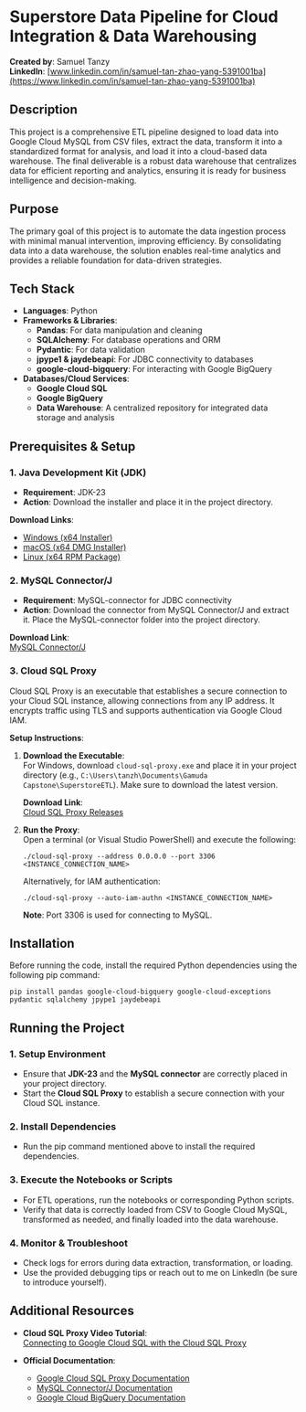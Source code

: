# Superstore Data Pipeline for Cloud Integration & Data Warehousing

**Created by**: Samuel Tanzy  
**LinkedIn**: [www.linkedin.com/in/samuel-tan-zhao-yang-5391001ba](https://www.linkedin.com/in/samuel-tan-zhao-yang-5391001ba)

## Description

This project is a comprehensive ETL pipeline designed to load data into Google Cloud MySQL from CSV files, extract the data, transform it into a standardized format for analysis, and load it into a cloud-based data warehouse. The final deliverable is a robust data warehouse that centralizes data for efficient reporting and analytics, ensuring it is ready for business intelligence and decision-making.

## Purpose

The primary goal of this project is to automate the data ingestion process with minimal manual intervention, improving efficiency. By consolidating data into a data warehouse, the solution enables real-time analytics and provides a reliable foundation for data-driven strategies.

## Tech Stack

- **Languages**: Python
- **Frameworks & Libraries**:
  - **Pandas**: For data manipulation and cleaning
  - **SQLAlchemy**: For database operations and ORM
  - **Pydantic**: For data validation
  - **jpype1 & jaydebeapi**: For JDBC connectivity to databases
  - **google-cloud-bigquery**: For interacting with Google BigQuery
- **Databases/Cloud Services**:
  - **Google Cloud SQL**
  - **Google BigQuery**
  - **Data Warehouse**: A centralized repository for integrated data storage and analysis

## Prerequisites & Setup

### 1. Java Development Kit (JDK)

- **Requirement**: JDK-23
- **Action**: Download the installer and place it in the project directory.

**Download Links**:
- [Windows (x64 Installer)](https://download.oracle.com/java/23/latest/jdk-23_windows-x64_bin.exe)
- [macOS (x64 DMG Installer)](https://download.oracle.com/java/23/latest/jdk-23_macos-x64_bin.dmg)
- [Linux (x64 RPM Package)](https://download.oracle.com/java/23/latest/jdk-23_linux-x64_bin.rpm)

### 2. MySQL Connector/J

- **Requirement**: MySQL-connector for JDBC connectivity
- **Action**: Download the connector from MySQL Connector/J and extract it. Place the MySQL-connector folder into the project directory.

**Download Link**:  
[MySQL Connector/J](https://dev.mysql.com/downloads/connector/j?utm_source=chatgpt.com)

### 3. Cloud SQL Proxy

Cloud SQL Proxy is an executable that establishes a secure connection to your Cloud SQL instance, allowing connections from any IP address. It encrypts traffic using TLS and supports authentication via Google Cloud IAM.

**Setup Instructions**:
1. **Download the Executable**:  
   For Windows, download `cloud-sql-proxy.exe` and place it in your project directory (e.g., `C:\Users\tanzh\Documents\Gamuda Capstone\SuperstoreETL`). Make sure to download the latest version.

   **Download Link**:  
   [Cloud SQL Proxy Releases](https://github.com/GoogleCloudPlatform/cloud-sql-proxy/releases)

2. **Run the Proxy**:  
   Open a terminal (or Visual Studio PowerShell) and execute the following:

       ./cloud-sql-proxy --address 0.0.0.0 --port 3306 <INSTANCE_CONNECTION_NAME>

   Alternatively, for IAM authentication:

       ./cloud-sql-proxy --auto-iam-authn <INSTANCE_CONNECTION_NAME>

   **Note**: Port 3306 is used for connecting to MySQL.

## Installation

Before running the code, install the required Python dependencies using the following pip command:

    pip install pandas google-cloud-bigquery google-cloud-exceptions pydantic sqlalchemy jpype1 jaydebeapi

## Running the Project

### 1. Setup Environment
- Ensure that **JDK-23** and the **MySQL connector** are correctly placed in your project directory.
- Start the **Cloud SQL Proxy** to establish a secure connection with your Cloud SQL instance.

### 2. Install Dependencies
- Run the pip command mentioned above to install the required dependencies.

### 3. Execute the Notebooks or Scripts
- For ETL operations, run the notebooks or corresponding Python scripts.
- Verify that data is correctly loaded from CSV to Google Cloud MySQL, transformed as needed, and finally loaded into the data warehouse.

### 4. Monitor & Troubleshoot
- Check logs for errors during data extraction, transformation, or loading.
- Use the provided debugging tips or reach out to me on LinkedIn (be sure to introduce yourself).

## Additional Resources

- **Cloud SQL Proxy Video Tutorial**:  
  [Connecting to Google Cloud SQL with the Cloud SQL Proxy](https://www.youtube.com/watch?v=25XIGXbw_GY)

- **Official Documentation**:
  - [Google Cloud SQL Proxy Documentation](https://cloud.google.com/sql/docs/mysql/connect-auth-proxy)
  - [MySQL Connector/J Documentation](https://dev.mysql.com/doc/connector-j/8.0/en/)
  - [Google Cloud BigQuery Documentation](https://cloud.google.com/bigquery/docs)
